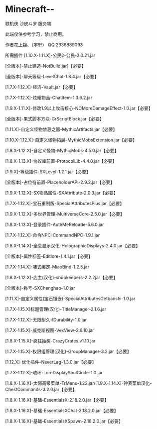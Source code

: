 # Minecraft--
联机侠 沙皮斗罗 服务端

此端仅供参考学习，禁止商用。

作者花上锦、（宇轩） 
QQ 2336889093

所需插件
[1.10.X-1.11.X]-公民2-公民-2.0.21.jar

[全版本]-禁止建造-NotBuild.jar]【必要】

[全版本]-聊天等级-LevelChat-1.8.4.jar【必要】

[1.7.X-1.12.X]-经济-Vault.jar【必要】

[1.7.X-1.12.X]-炫耀物品-Chatltem-1.3.6.2.jar

[1.9.X-1.11.X]-修改1.9以上攻击核心-NOMoreDamageEffect-1.0.jar【必要】

[全版本]-果式脚本方块-GrScriptBlock.jar【必要】

[1.11.X]-自定义怪物禁忌之器-MythicArtifacts.jar【必要】

[1.10.X-1.12.X]-自定义怪物拓展-MythicMobsExtension.jar【必要】

[1.8.X-1.12.X]-自定义怪物-MythicMobs-4.5.0.jar【必要】

[1.8.X-1.13.X]-协议库前置-ProtocolLib-4.4.0.jar【必要】

[1.9.X]-等级插件-SXLevel-1.2.1.jar【必要】

[全版本]-占位符前置-PlaceholderAPI-2.9.2.jar【必要】

[1.9.X-1.12.X]-SX物品属性-SXAttribute-2.0.3.jar【必要】

[1.7.X-1.12.X]-宝石重制版-SpecialAttributesPlus.jar【必要】

[1.9.X-1.12.X]-多世界管理-MultiverseCore-2.5.0.jar【必要】

[1.8.X-1.13.X]-登录插件-AuthMeReloade-5.6.0.jar

[1.7.X-1.12.X]-命令NPC-CommandNPC-1.9.1.jar

[1.8.X-1.14.X]-全息显示汉化-HolographicDisplays-2.4.0.jar【必要】

[全版本]-属性标签-Editlore-1.4.1.jar【必要】

[1.7.X-1.14.X]-哺式绑定-MiaoBind-1.2.5.jar

[1.8.X-1.12.X]-店主(汉化)-shopkeepers-2.2.2jar【必要】

[全版本]-称号-SXChenghao-1.0.jar

[1.11.X]-自定义属性(宝石镶嵌)-SpecialAttributesGetbaoshi-1.0.jar

[1.7.X-1.15.X]标题管理(汉化)-TitleManager-2.1.6.jar

[1.7.X-1.12.X]-无限耐久-IDurability-1.0.jar

[1.7.X-1.15.X]-威克斯视图-VexView-2.6.10.jar

[1.8.X-1.15.X]-疯狂抽奖-CrazyCrates.v1.10.jar

[1.7.X-1.15.X]-权限组管理(汉化)-GroupManager-3.2.jar【必要】

[1.12.X]-优化插件-NeverLag-1.3.0.jar【必要】

[1.7.X-1.12.X]-魂环-LoreDisplaySoulCircle-1.0.jar

[1.8.X-1.16.X]-太弱高级菜单-TrMenu-1.22.jar/[1.9.X-1.14.X]-钟表菜单汉化-ChestCommands-3.2.0.jar【必要】

[1.8.X-1.16.X]-基础-EssentialsX-2.18.2.0.jar【必要】

[1.8.X-1.16.X]-基础-EssentialsXChat-2.18.2.0.jar【必要】

[1.8.X-1.16.X]-基础-EssentialsXSpawn-2.18.2.0.jar【必要】

